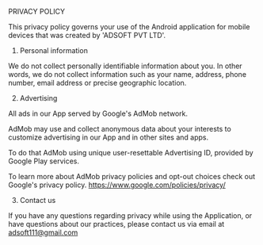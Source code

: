 PRIVACY POLICY

This privacy policy governs your use of the Android application for mobile devices that was created by 'ADSOFT PVT LTD'.

1. Personal information

We do not collect personally identifiable information about you. In other words, we do not collect information such as your name, address, phone number, email address or precise geographic location.

2. Advertising

All ads in our App served by Google's AdMob network. 

AdMob may use and collect anonymous data about your interests to customize advertising in our App and in other sites and apps.

To do that AdMob using unique user-resettable Advertising ID, provided by Google Play services.

To learn more about AdMob privacy policies and opt-out choices check out Google's privacy policy.
https://www.google.com/policies/privacy/


3. Contact us

If you have any questions regarding privacy while using the Application, or have questions about our practices, please contact us via email at adsoft111@gmail.com

